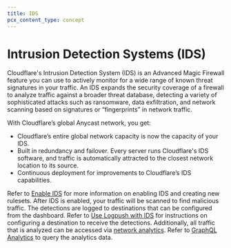 ```yaml
---
title: IDS
pcx_content_type: concept
---
```


# Intrusion Detection Systems (IDS)

Cloudflare's Intrusion Detection System (IDS) is an Advanced Magic Firewall feature you can use to actively monitor for a wide range of known threat signatures in your traffic. An IDS expands the security coverage of a firewall to analyze traffic against a broader threat database, detecting a variety of sophisticated attacks such as ransomware, data exfiltration, and network scanning based on signatures or “fingerprints” in network traffic.

With Cloudflare’s global Anycast network, you get:

- Cloudflare’s entire global network capacity is now the capacity of your IDS.
- Built in redundancy and failover. Every server runs Cloudflare's IDS software, and traffic is automatically attracted to the closest network location to its source.
- Continuous deployment for improvements to Cloudflare’s IDS capabilities.

Refer to [Enable IDS](/magic-firewall/how-to/enable-ids/) for more information on enabling IDS and creating new rulesets. After IDS is enabled, your traffic will be scanned to find malicious traffic. The detections are logged to destinations that can be configured from the dashboard. Refer to [Use Logpush with IDS](/magic-firewall/how-to/use-logpush-with-ids/) for instructions on configuring a destination to receive the detections. Additionally, all traffic that is analyzed can be accessed via [network analytics](/analytics/network-analytics/). Refer to [GraphQL Analytics](/magic-firewall/tutorials/graphql-analytics/) to query the analytics data.